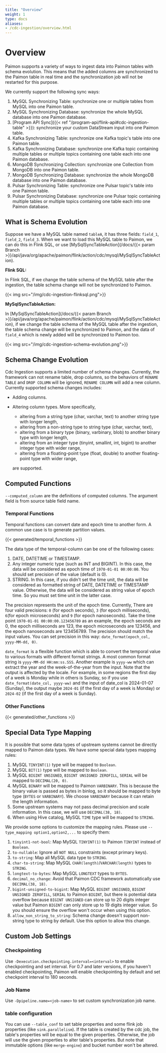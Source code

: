 ```yaml
---
title: "Overview"
weight: 1
type: docs
aliases:
- /cdc-ingestion/overview.html
---
```

<!--
Licensed to the Apache Software Foundation (ASF) under one
or more contributor license agreements.  See the NOTICE file
distributed with this work for additional information
regarding copyright ownership.  The ASF licenses this file
to you under the Apache License, Version 2.0 (the
"License"); you may not use this file except in compliance
with the License.  You may obtain a copy of the License at

  http://www.apache.org/licenses/LICENSE-2.0

Unless required by applicable law or agreed to in writing,
software distributed under the License is distributed on an
"AS IS" BASIS, WITHOUT WARRANTIES OR CONDITIONS OF ANY
KIND, either express or implied.  See the License for the
specific language governing permissions and limitations
under the License.
-->

# Overview

Paimon supports a variety of ways to ingest data into Paimon tables with schema evolution. This means that the added
columns are synchronized to the Paimon table in real time and the synchronization job will not be restarted for this purpose.

We currently support the following sync ways:

1. MySQL Synchronizing Table: synchronize one or multiple tables from MySQL into one Paimon table.
2. MySQL Synchronizing Database: synchronize the whole MySQL database into one Paimon database.
3. [Program API Sync]({{< ref "/program-api/flink-api#cdc-ingestion-table" >}}): synchronize your custom DataStream input into one Paimon table.
4. Kafka Synchronizing Table: synchronize one Kafka topic's table into one Paimon table.
5. Kafka Synchronizing Database: synchronize one Kafka topic containing multiple tables or multiple topics containing one table each into one Paimon database.
6. MongoDB Synchronizing Collection: synchronize one Collection from MongoDB into one Paimon table.
7. MongoDB Synchronizing Database: synchronize the whole MongoDB database into one Paimon database.
8. Pulsar Synchronizing Table: synchronize one Pulsar topic's table into one Paimon table.
9. Pulsar Synchronizing Database: synchronize one Pulsar topic containing multiple tables or multiple topics containing one table each into one Paimon database.

## What is Schema Evolution

Suppose we have a MySQL table named `tableA`, it has three fields: `field_1`, `field_2`, `field_3`. When we want to load
this MySQL table to Paimon, we can do this in Flink SQL, or use [MySqlSyncTableAction](/docs/{{< param Branch >}}/api/java/org/apache/paimon/flink/action/cdc/mysql/MySqlSyncTableAction).

**Flink SQL:**

In Flink SQL, if we change the table schema of the MySQL table after the ingestion, the table schema change will not be synchronized to Paimon.

{{< img src="/img/cdc-ingestion-flinksql.png">}}

**MySqlSyncTableAction:**

In [MySqlSyncTableAction](/docs/{{< param Branch >}}/api/java/org/apache/paimon/flink/action/cdc/mysql/MySqlSyncTableAction),
if we change the table schema of the MySQL table after the ingestion, the table schema change will be synchronized to Paimon,
and the data of `field_4` which is newly added will be synchronized to Paimon too.

{{< img src="/img/cdc-ingestion-schema-evolution.png">}}

## Schema Change Evolution

Cdc Ingestion supports a limited number of schema changes. Currently, the framework can not rename table, drop columns, so the
behaviors of `RENAME TABLE` and `DROP COLUMN` will be ignored, `RENAME COLUMN` will add a new column. Currently supported schema changes includes:

* Adding columns.

* Altering column types. More specifically,

    * altering from a string type (char, varchar, text) to another string type with longer length,
    * altering from a non-string type to string type (char, varchar, text),
    * altering from a binary type (binary, varbinary, blob) to another binary type with longer length,
    * altering from an integer type (tinyint, smallint, int, bigint) to another integer type with wider range,
    * altering from a floating-point type (float, double) to another floating-point type with wider range,

  are supported.

## Computed Functions

`--computed_column` are the definitions of computed columns. The argument field is from source table field name. 

### Temporal Functions

Temporal functions can convert date and epoch time to another form. A common use case is to generate partition values.

{{< generated/temporal_functions >}}

The data type of the temporal-column can be one of the following cases:
1. DATE, DATETIME or TIMESTAMP.
2. Any integer numeric type (such as INT and BIGINT). In this case, the data will be considered as epoch time of `1970-01-01 00:00:00`. 
You should set precision of the value (default is 0).
3. STRING. In this case, if you didn't set the time unit, the data will be considered as formatted string of DATE, 
DATETIME or TIMESTAMP value. Otherwise, the data will be considered as string value of epoch time. So you must set time 
unit in the latter case.

The precision represents the unit of the epoch time. Currently, There are four valid precisions: `0` (for epoch seconds),
`3` (for epoch milliseconds), `6`(for epoch microseconds) and `9` (for epoch nanoseconds). Take the time point 
`1970-01-01 00:00:00.123456789` as an example, the epoch seconds are 0, the epoch milliseconds are 123, the epoch microseconds 
are 123456, and the epoch nanoseconds are 123456789. The precision should match the input values. You can set precision 
in this way: `date_format(epoch_col, yyyy-MM-dd, 0)`.

`date_format` is a flexible function which is able to convert the temporal value to various formats with different format 
strings. A most common format string is `yyyy-MM-dd HH:mm:ss.SSS`. Another example is `yyyy-ww` which can extract the year 
and the week-of-the-year from the input. Note that the output is affected by the locale. For example, in some regions the 
first day of a week is Monday while in others is Sunday, so if you use `date_format(date_col, yyyy-ww)` and the input of 
date_col is 2024-01-07 (Sunday), the output maybe `2024-01` (if the first day of a week is Monday) or `2024-02` (if the 
first day of a week is Sunday).

### Other Functions

{{< generated/other_functions >}}

## Special Data Type Mapping

It is possible that some data types of upstream systems cannot be directly mapped to Paimon data types. We have some special 
data types mapping rules:

1. MySQL `TINYINT(1)` type will be mapped to `Boolean`.
2. MySQL `BIT(1)` type will be mapped to `Boolean`.
3. MySQL `BIGINT UNSIGNED`, `BIGINT UNSIGNED ZEROFILL`, `SERIAL` will be mapped to `DECIMAL(20, 0)`.
4. MySQL `BINARY` will be mapped to Paimon `VARBINARY`. This is because the binary value is passed as bytes in binlog, so it
   should be mapped to byte type (`BYTES` or `VARBINARY`). We choose `VARBINARY` because it can retain the length information. 
5. Some upstream systems may not pass decimal precision and scale information. In this case, we will use `DECIMAL(38, 18)`.
6. When using Hive catalog, MySQL `TIME` type will be mapped to `STRING`.

We provide some options to customize the mapping rules. Please use `--type_mapping option1,option2,...` to specify them:

1. `tinyint1-not-bool`: Map MySQL `TINYINT(1)` to Paimon `TINYINT` instead of `Boolean`.
2. `to-nullable`: Ignore all `NOT NULL` constraints (except primary keys).
3. `to-string`: Map all MySQL data type to `STRING`.
4. `char-to-string`: Map MySQL `CHAR(length)`/`VARCHAR(length)` types to `STRING`.
5. `longtext-to-bytes`: Map MySQL `LONGTEXT` types to `BYTES`.
6. `decimal_no_change`: Avoid that Paimon CDC framework automatically use `DECIMAL(38, 18)`.
7. `bigint-unsigned-to-bigint`: Map MySQL `BIGINT UNSIGNED`, `BIGINT UNSIGNED ZEROFILL`, `SERIAL` to Paimon `BIGINT`, 
   but there is potential data overflow because `BIGINT UNSIGNED` can store up to 20 digits integer value but Paimon 
   `BIGINT` can only store up to 19 digits integer value. So you should ensure the overflow won't occur when using this option.
8. `allow_non_string_to_string`: Schema change doesn't support non-string type to string by default. Use this option to allow this change.

## Custom Job Settings

### Checkpointing

Use `-Dexecution.checkpointing.interval=<interval>` to enable checkpointing and set interval. For 0.7 and later versions,
if you haven't enabled checkpointing, Paimon will enable checkpointing by default and set checkpoint interval to 180 seconds.

### Job Name

Use `-Dpipeline.name=<job-name>` to set custom synchronization job name.

### table configuration

You can use `--table_conf` to set table properties and some flink job properties (like `sink.parallelism`). If the table is
created by the cdc job, the table's properties will be equal to the given properties. Otherwise, the job will use the given
properties to alter table's properties. But note that immutable options (like `merge-engine`) and bucket number won't be altered.